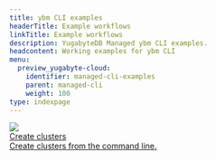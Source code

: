 ```yaml
---
title: ybm CLI examples
headerTitle: Example workflows
linkTitle: Example workflows
description: YugabyteDB Managed ybm CLI examples.
headcontent: Working examples for ybm CLI
menu:
  preview_yugabyte-cloud:
    identifier: managed-cli-examples
    parent: managed-cli
    weight: 100
type: indexpage
---
```


<div class="row">

  <div class="col-12 col-md-6 col-lg-12 col-xl-6">
    <a class="section-link icon-offset" href="managed-cli-example-create/">
      <div class="head">
        <img class="icon" src="/images/section_icons/deploy/enterprise/console.png" aria-hidden="true" />
        <div class="title">Create clusters</div>
      </div>
      <div class="body">
        Create clusters from the command line.
      </div>
    </a>
  </div>
<!--
  <div class="col-12 col-md-6 col-lg-12 col-xl-6">
    <a class="section-link icon-offset" href="managed-guide-api">
      <div class="head">
        <img class="icon" src="/images/section_icons/index/api.png" aria-hidden="true" />
        <div class="title">REST API: Create a cluster</div>
      </div>
      <div class="body">
        Create a Sandbox cluster via the REST API.
      </div>
    </a>
  </div>
-->
</div>
